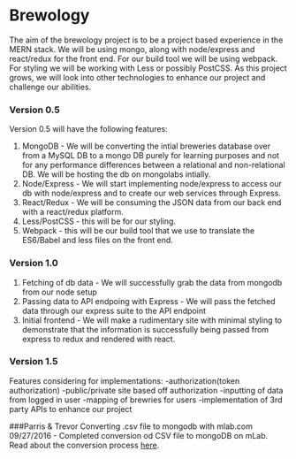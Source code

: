 # Brewology

The aim of the brewology project is to be a project based experience in the MERN stack. We will be using mongo, along with node/express and react/redux for the front end. For our build tool we will be using webpack. For styling we will be working with Less or possibly PostCSS. As this project grows, we will look into other technologies to enhance our project and challenge our abilities.

### Version 0.5

Version 0.5 will have the following features:

1. MongoDB - We will be converting the intial breweries database over from a MySQL DB to a mongo DB purely for learning purposes and not for any performance differences between a relational and non-relational DB. We will be hosting the db on mongolabs intially.
2. Node/Express - We will start implementing node/express to access our db with node/express and to create our web services through Express.
3. React/Redux - We will be consuming the JSON data from our back end with a react/redux platform.
4. Less/PostCSS - this will be for our styling. 
5. Webpack - this will be our build tool that we use to translate the ES6/Babel and less files on the front end.

### Version 1.0

1. Fetching of db data - We will successfully grab the data from mongodb from our node setup
2. Passing data to API endpoing with Express - We will pass the fetched data  through our express suite to the API endpoint
3. Initial frontend - We will make a rudimentary site with minimal styling to demonstrate that the information is successfully being passed from express to redux and rendered with react.

### Version 1.5

Features considering for implementations:
-authorization(token authorization)
-public/private site based off authorization
-inputting of data from logged in user
-mapping of brewries for users
-implementation of 3rd party APIs to enhance our project

###Parris & Trevor
Converting .csv file to mongodb with mlab.com
09/27/2016 - Completed conversion od CSV file to mongoDB on mLab. 
Read about the conversion process [here](brewology/development_process/database.md). 


